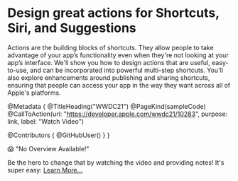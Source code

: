 # Design great actions for Shortcuts, Siri, and Suggestions

Actions are the building blocks of shortcuts. They allow people to take advantage of your app’s functionality even when they're not looking at your app’s interface. We'll show you how to design actions that are useful, easy-to-use, and can be incorporated into powerful multi-step shortcuts. You'll also explore enhancements around publishing and sharing shortcuts, ensuring that people can access your app in the way they want across all of Apple's platforms.

@Metadata {
   @TitleHeading("WWDC21")
   @PageKind(sampleCode)
   @CallToAction(url: "https://developer.apple.com/wwdc21/10283", purpose: link, label: "Watch Video")

   @Contributors {
      @GitHubUser(<replace this with your GitHub handle>)
   }
}

😱 "No Overview Available!"

Be the hero to change that by watching the video and providing notes! It's super easy:
 [Learn More…](https://wwdcnotes.github.io/WWDCNotes/documentation/wwdcnotes/contributing)
